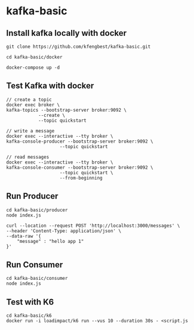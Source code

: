 # kafka-basic

## Install kafka locally with docker
    git clone https://github.com/kfengbest/kafka-basic.git
    
    cd kafka-basic/docker

    docker-compose up -d


## Test Kafka with docker

    // create a topic
    docker exec broker \
    kafka-topics --bootstrap-server broker:9092 \
                --create \
                --topic quickstart

    // write a message
    docker exec --interactive --tty broker \
    kafka-console-producer --bootstrap-server broker:9092 \
                        --topic quickstart

    // read messages
    docker exec --interactive --tty broker \
    kafka-console-consumer --bootstrap-server broker:9092 \
                        --topic quickstart \
                        --from-beginning


## Run Producer

    cd kafka-basic/producer
    node index.js

    curl --location --request POST 'http://localhost:3000/messages' \
    --header 'Content-Type: application/json' \
    --data-raw '{
        "message" : "hello app 1"
    }'

## Run Consumer

    cd kafka-basic/consumer
    node index.js

## Test with K6

    cd kafka-basic/k6
    docker run -i loadimpact/k6 run --vus 10 --duration 30s - <script.js